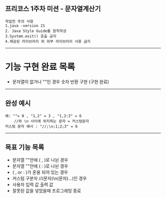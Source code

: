 프리코스 1주차 미션 - 문자열계산기
---

````
작업전 주의 사항
1.java -version 21
2. Java Style Guide를 원칙작성
3.System.exit() 호출 금지
4.제공된 라이브러리 외 외부 라이브러리 사용 금지
````

---

# 기능 구현 완료 목록

- 문자열이 없거나 ""인 경우 숫자 반환 구현 (구현 완료)

---

## 완성 예시

````
예: ""= 0 , "1,2" = 3 , "1,2:3" = 6
    //와 \n 사이에 위치하는 문자 = 커스텀문자
커스텀 문자 예시 : "//;\n;1;2;3" = 6
````

---

## 목표 기능 목록

- 문자열 ""안에 ( , )로 나뉜 경우
- 문자열 ""안에 ( : )로 나뉜 경우
- ( , or : )가 혼용 되어 있는 경우
- 커스텀 구분자 //(문자)\\n(문자)...)인 경우
- 사용자 입력 값 출력 값
- 잘못된 값을 넣었을때 프로그래밍 종료
